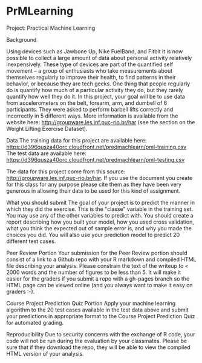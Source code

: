 # PrMLearning
Project: Practical Machine Learning

Background

Using devices such as Jawbone Up, Nike FuelBand, and Fitbit it is now possible to collect a large amount of data about personal activity
relatively inexpensively. These type of devices are part of the quantified self movement – a group of enthusiasts who take measurements 
about themselves regularly to improve their health, to find patterns in their behavior, or because they are tech geeks. One thing that 
people regularly do is quantify how much of a particular activity they do, but they rarely quantify how well they do it. In this project, 
your goal will be to use data from accelerometers on the belt, forearm, arm, and dumbell of 6 participants. They were asked to perform 
barbell lifts correctly and incorrectly in 5 different ways. More information is available from the website 
here: http://groupware.les.inf.puc-rio.br/har (see the section on the Weight Lifting Exercise Dataset).

Data
The training data for this project are available here:
https://d396qusza40orc.cloudfront.net/predmachlearn/pml-training.csv
The test data are available here:
https://d396qusza40orc.cloudfront.net/predmachlearn/pml-testing.csv

The data for this project come from this source: http://groupware.les.inf.puc-rio.br/har. If you use the document you create for this 
class for any purpose please cite them as they have been very generous in allowing their data to be used for this kind of assignment.

What you should submit
The goal of your project is to predict the manner in which they did the exercise. This is the "classe" variable in the training set. 
You may use any of the other variables to predict with. You should create a report describing how you built your model, how you used 
cross validation, what you think the expected out of sample error is, and why you made the choices you did. You will also use your 
prediction model to predict 20 different test cases.

Peer Review Portion
Your submission for the Peer Review portion should consist of a link to a Github repo with your R markdown and compiled HTML file 
describing your analysis. Please constrain the text of the writeup to < 2000 words and the number of figures to be less than 5. It will 
make it easier for the graders if you submit a repo with a gh-pages branch so the HTML page can be viewed online (and you always want 
to make it easy on graders :-).

Course Project Prediction Quiz Portion
Apply your machine learning algorithm to the 20 test cases available in the test data above and submit your predictions in appropriate 
format to the Course Project Prediction Quiz for automated grading.

Reproducibility
Due to security concerns with the exchange of R code, your code will not be run during the evaluation by your classmates. Please be sure 
that if they download the repo, they will be able to view the compiled HTML version of your analysis.
